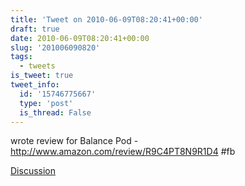 ```yaml
---
title: 'Tweet on 2010-06-09T08:20:41+00:00'
draft: true
date: 2010-06-09T08:20:41+00:00
slug: '201006090820'
tags:
  - tweets
is_tweet: true
tweet_info:
  id: '15746775667'
  type: 'post'
  is_thread: False
---
```




wrote review for Balance Pod - http://www.amazon.com/review/R9C4PT8N9R1D4 #fb

[Discussion](https://x.com/sytelus/status/15746775667)
